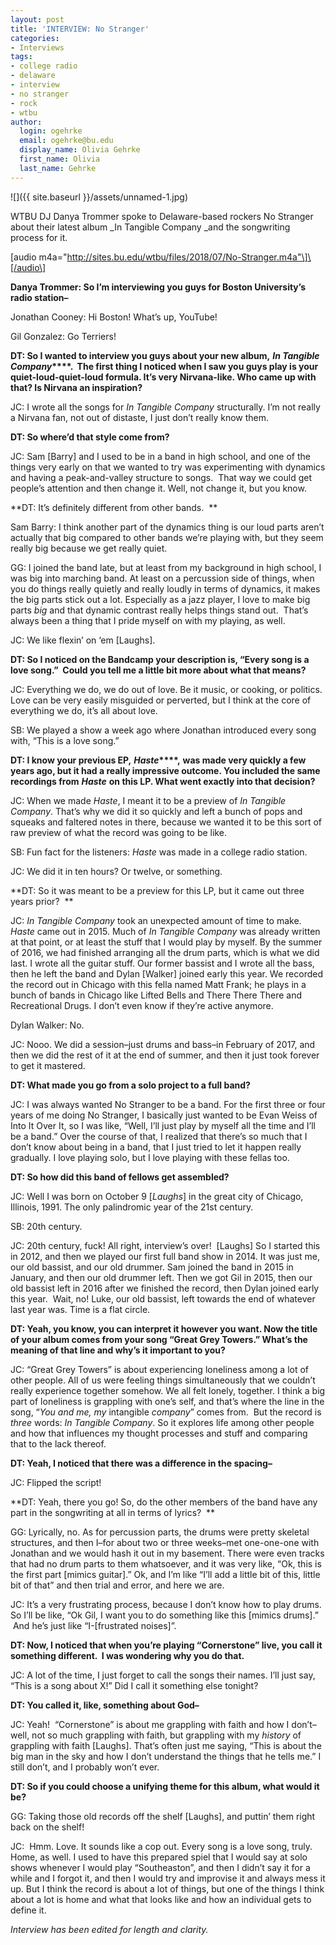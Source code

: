 ```yaml
---
layout: post
title: 'INTERVIEW: No Stranger'
categories:
- Interviews
tags:
- college radio
- delaware
- interview
- no stranger
- rock
- wtbu
author:
  login: ogehrke
  email: ogehrke@bu.edu
  display_name: Olivia Gehrke
  first_name: Olivia
  last_name: Gehrke
---
```

![]({{ site.baseurl }}/assets/unnamed-1.jpg)

WTBU DJ Danya Trommer spoke to Delaware-based rockers No Stranger about their latest album _In Tangible Company _and the songwriting process for it.

\[audio m4a="http://sites.bu.edu/wtbu/files/2018/07/No-Stranger.m4a"\]\[/audio\]

**Danya Trommer: So I’m interviewing you guys for Boston University’s radio station–**

Jonathan Cooney: Hi Boston! What’s up, YouTube!

Gil Gonzalez: Go Terriers!

**DT: So I wanted to interview you guys about your new album,** **_In Tangible Company_****.  The first thing I noticed when I saw you guys play is your quiet-loud-quiet-loud formula. It’s very Nirvana-like. Who came up with that? Is Nirvana an inspiration?**

JC: I wrote all the songs for _In Tangible Company_ structurally. I’m not really a Nirvana fan, not out of distaste, I just don’t really know them.

**DT: So where’d that style come from?**

JC: Sam \[Barry\] and I used to be in a band in high school, and one of the things very early on that we wanted to try was experimenting with dynamics and having a peak-and-valley structure to songs.  That way we could get people’s attention and then change it. Well, not change it, but you know.

**DT: It’s definitely different from other bands.  **

Sam Barry: I think another part of the dynamics thing is our loud parts aren’t actually that big compared to other bands we’re playing with, but they seem really big because we get really quiet.  

GG: I joined the band late, but at least from my background in high school, I was big into marching band. At least on a percussion side of things, when you do things really quietly and really loudly in terms of dynamics, it makes the big parts stick out a lot. Especially as a jazz player, I love to make big parts _big_ and that dynamic contrast really helps things stand out.  That’s always been a thing that I pride myself on with my playing, as well.  

JC: We like flexin’ on ‘em \[Laughs\].  

**DT: So I noticed on the Bandcamp your description is, “Every song is a love song.”  Could you tell me a little bit more about what that means?**

JC: Everything we do, we do out of love. Be it music, or cooking, or politics. Love can be very easily misguided or perverted, but I think at the core of everything we do, it’s all about love.  

SB: We played a show a week ago where Jonathan introduced every song with, “This is a love song.”  

**DT: I know your previous EP,** **_Haste_****,** **was made very quickly a few years ago, but it had a really impressive outcome. You included the same recordings from** **_Haste_** **on this LP. What went exactly into that decision?**

JC: When we made _Haste_, I meant it to be a preview of _In Tangible Company_. That’s why we did it so quickly and left a bunch of pops and squeaks and faltered notes in there, because we wanted it to be this sort of raw preview of what the record was going to be like.

SB: Fun fact for the listeners: _Haste_ was made in a college radio station.

JC: We did it in ten hours? Or twelve, or something.  

**DT: So it was meant to be a preview for this LP, but it came out three years prior?  **

JC: _In Tangible Company_ took an unexpected amount of time to make. _Haste_ came out in 2015. Much of _In Tangible Company_ was already written at that point, or at least the stuff that I would play by myself. By the summer of 2016, we had finished arranging all the drum parts, which is what we did last. I wrote all the guitar stuff. Our former bassist and I wrote all the bass, then he left the band and Dylan \[Walker\] joined early this year. We recorded the record out in Chicago with this fella named Matt Frank; he plays in a bunch of bands in Chicago like Lifted Bells and There There There and Recreational Drugs. I don’t even know if they’re active anymore.  

Dylan Walker: No.  

JC: Nooo. We did a session–just drums and bass–in February of 2017, and then we did the rest of it at the end of summer, and then it just took forever to get it mastered.  

**DT: What made you go from a solo project to a full band?**

JC: I was always wanted No Stranger to be a band. For the first three or four years of me doing No Stranger, I basically just wanted to be Evan Weiss of Into It Over It, so I was like, “Well, I’ll just play by myself all the time and I’ll be a band.” Over the course of that, I realized that there’s so much that I don’t know about being in a band, that I just tried to let it happen really gradually. I love playing solo, but I love playing with these fellas too.  

**DT: So how did this band of fellows get assembled?**

JC: Well I was born on October 9 \[_Laughs_\] in the great city of Chicago, Illinois, 1991. The only palindromic year of the 21st century.

SB: 20th century.

JC: 20th century, fuck! All right, interview’s over!  \[Laughs\] So I started this in 2012, and then we played our first full band show in 2014. It was just me, our old bassist, and our old drummer. Sam joined the band in 2015 in January, and then our old drummer left. Then we got Gil in 2015, then our old bassist left in 2016 after we finished the record, then Dylan joined early this year.  Wait, no! Luke, our old bassist, left towards the end of whatever last year was. Time is a flat circle.

**DT: Yeah, you know, you can interpret it however you want. Now the title of your album comes from your song “Great Grey Towers.” What’s the meaning of that line and why’s it important to you?**

JC: “Great Grey Towers” is about experiencing loneliness among a lot of other people. All of us were feeling things simultaneously that we couldn’t really experience together somehow. We all felt lonely, together. I think a big part of loneliness is grappling with one’s self, and that’s where the line in the song, “_You and me, my_ intangible _company_” comes from.  But the record is _three_ words: _In Tangible Company_. So it explores life among other people and how that influences my thought processes and stuff and comparing that to the lack thereof.  

**DT: Yeah, I noticed that there was a difference in the spacing–**

JC: Flipped the script!

**DT: Yeah, there you go! So, do the other members of the band have any part in the songwriting at all in terms of lyrics?  **

GG: Lyrically, no. As for percussion parts, the drums were pretty skeletal structures, and then I–for about two or three weeks–met one-one-one with Jonathan and we would hash it out in my basement. There were even tracks that had no drum parts to them whatsoever, and it was very like, “Ok, this is the first part \[mimics guitar\].” Ok, and I’m like “I’ll add a little bit of this, little bit of that” and then trial and error, and here we are.  

JC: It’s a very frustrating process, because I don’t know how to play drums. So I’ll be like, “Ok Gil, I want you to do something like this \[mimics drums\].”  And he’s just like “I-\[frustrated noises\]”.

**DT: Now, I noticed that when you’re playing “Cornerstone” live, you call it something different.  I was wondering why you do that.**

JC: A lot of the time, I just forget to call the songs their names. I’ll just say, “This is a song about X!” Did I call it something else tonight?

**DT: You called it, like, something about God–**

JC: Yeah!  “Cornerstone” is about me grappling with faith and how I don’t–well, not so much grappling with faith, but grappling with my _history_ of grappling with faith \[Laughs\]. That’s often just me saying, “This is about the big man in the sky and how I don’t understand the things that he tells me.” I still don’t, and I probably won’t ever.

**DT: So if you could choose a unifying theme for this album, what would it be?**

GG: Taking those old records off the shelf \[Laughs\], and puttin’ them right back on the shelf!

JC:  Hmm. Love. It sounds like a cop out. Every song is a love song, truly. Home, as well. I used to have this prepared spiel that I would say at solo shows whenever I would play “Southeaston”, and then I didn’t say it for a while and I forgot it, and then I would try and improvise it and always mess it up. But I think the record is about a lot of things, but one of the things I think about a lot is home and what that looks like and how an individual gets to define it.  

_Interview has been edited for length and clarity._